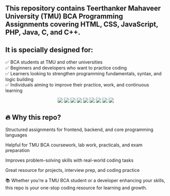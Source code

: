 ## This repository contains Teerthanker Mahaveer University (TMU) BCA Programming Assignments covering HTML, CSS, JavaScript, PHP, Java, C, and C++.

## It is specially designed for:<br>
✅ BCA students at TMU and other universities<br>
✅ Beginners and developers who want to practice coding<br>
✅ Learners looking to strengthen programming fundamentals, syntax, and logic building<br>
✅ Individuals aiming to improve their practice, work, and continuous learning<br>
<p align="center">
  <img src="https://img.shields.io/badge/HTML5-E34F26?style=for-the-badge&logo=html5&logoColor=white" />
  <img src="https://img.shields.io/badge/CSS3-1572B6?style=for-the-badge&logo=css3&logoColor=white" />
  <img src="https://img.shields.io/badge/JavaScript-F7DF1E?style=for-the-badge&logo=javascript&logoColor=black" />
  <img src="https://img.shields.io/badge/Bootstrap-7952B3?style=for-the-badge&logo=bootstrap&logoColor=white" />
  <img src="https://img.shields.io/badge/PHP-777BB4?style=for-the-badge&logo=php&logoColor=white" />
  <img src="https://img.shields.io/badge/MySQL-4479A1?style=for-the-badge&logo=mysql&logoColor=white" />
  <img src="https://img.shields.io/badge/C-00599C?style=for-the-badge&logo=c&logoColor=white" />
  <img src="https://img.shields.io/badge/C++-00599C?style=for-the-badge&logo=c%2B%2B&logoColor=white" />
  <img src="https://img.shields.io/badge/XML-FF6600?style=for-the-badge&logo=xml&logoColor=white" />
</p>

## 🔥 Why this repo?

Structured assignments for frontend, backend, and core programming languages<br>

Helpful for TMU BCA coursework, lab work, practicals, and exam preparation<br>

Improves problem-solving skills with real-world coding tasks<br>

Great resource for projects, interview prep, and coding practice<br>

📚 Whether you’re a TMU BCA student or a developer enhancing your skills, this repo is your one-stop coding resource for learning and growth.<br>
